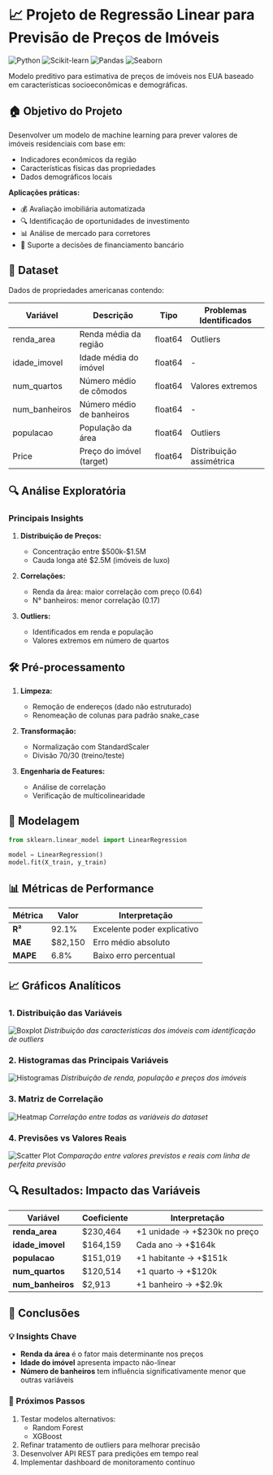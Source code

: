 # 📈 Projeto de Regressão Linear para Previsão de Preços de Imóveis

![Python](https://img.shields.io/badge/Python-3.8%2B-blue)
![Scikit-learn](https://img.shields.io/badge/Scikit--learn-1.0.2-orange)
![Pandas](https://img.shields.io/badge/Pandas-1.4.0-red)
![Seaborn](https://img.shields.io/badge/Seaborn-0.11.2-lightgrey)

Modelo preditivo para estimativa de preços de imóveis nos EUA baseado em características socioeconômicas e demográficas.

## 🏠 Objetivo do Projeto

Desenvolver um modelo de machine learning para prever valores de imóveis residenciais com base em:
- Indicadores econômicos da região
- Características físicas das propriedades
- Dados demográficos locais

**Aplicações práticas:**
- 💰 Avaliação imobiliária automatizada
- 🔍 Identificação de oportunidades de investimento
- 📊 Análise de mercado para corretores
- 🏦 Suporte a decisões de financiamento bancário

## 📁 Dataset

Dados de propriedades americanas contendo:

| Variável | Descrição | Tipo | Problemas Identificados |
|----------|-----------|------|-------------------------|
| renda_area | Renda média da região | float64 | Outliers |
| idade_imovel | Idade média do imóvel | float64 | - |
| num_quartos | Número médio de cômodos | float64 | Valores extremos |
| num_banheiros | Número médio de banheiros | float64 | - |
| populacao | População da área | float64 | Outliers |
| Price | Preço do imóvel (target) | float64 | Distribuição assimétrica |

## 🔍 Análise Exploratória

### Principais Insights

1. **Distribuição de Preços:**
   - Concentração entre \$500k-\$1.5M
   - Cauda longa até \$2.5M (imóveis de luxo)

2. **Correlações:**
   - Renda da área: maior correlação com preço (0.64)
   - N° banheiros: menor correlação (0.17)

3. **Outliers:**
   - Identificados em renda e população
   - Valores extremos em número de quartos

## 🛠️ Pré-processamento

1. **Limpeza:**
   - Remoção de endereços (dado não estruturado)
   - Renomeação de colunas para padrão snake_case

2. **Transformação:**
   - Normalização com StandardScaler
   - Divisão 70/30 (treino/teste)

3. **Engenharia de Features:**
   - Análise de correlação
   - Verificação de multicolinearidade

## 🤖 Modelagem

```python
from sklearn.linear_model import LinearRegression

model = LinearRegression()
model.fit(X_train, y_train)
```
## 📊 Métricas de Performance

| Métrica       | Valor     | Interpretação                     |
|---------------|-----------|-----------------------------------|
| **R²**        | 92.1%     | Excelente poder explicativo       |
| **MAE**       | $82,150   | Erro médio absoluto               |
| **MAPE**      | 6.8%      | Baixo erro percentual             |

## 📈 Gráficos Analíticos

### 1. Distribuição das Variáveis
![Boxplot](https://i.imgur.com/boxplot_distribuicao.png)
*Distribuição das características dos imóveis com identificação de outliers*

### 2. Histogramas das Principais Variáveis
![Histogramas](https://i.imgur.com/histogramas_renda_populacao_preco.png)
*Distribuição de renda, população e preços dos imóveis*

### 3. Matriz de Correlação
![Heatmap](https://i.imgur.com/heatmap_correlacao.png)
*Correlação entre todas as variáveis do dataset*

### 4. Previsões vs Valores Reais
![Scatter Plot](https://i.imgur.com/scatter_previsoes_reais.png)
*Comparação entre valores previstos e reais com linha de perfeita previsão*

## 🔍 Resultados: Impacto das Variáveis

| Variável        | Coeficiente | Interpretação                     |
|-----------------|-------------|-----------------------------------|
| **renda_area**  | $230,464    | +1 unidade → +$230k no preço      |
| **idade_imovel**| $164,159    | Cada ano → +$164k                 |
| **populacao**   | $151,019    | +1 habitante → +$151k             |
| **num_quartos** | $120,514    | +1 quarto → +$120k                |
| **num_banheiros**| $2,913     | +1 banheiro → +$2.9k              |

## 📌 Conclusões

### 💡 Insights Chave
- **Renda da área** é o fator mais determinante nos preços
- **Idade do imóvel** apresenta impacto não-linear
- **Número de banheiros** tem influência significativamente menor que outras variáveis

### 🚀 Próximos Passos
1. Testar modelos alternativos:
   - Random Forest
   - XGBoost
2. Refinar tratamento de outliers para melhorar precisão
3. Desenvolver API REST para predições em tempo real
4. Implementar dashboard de monitoramento contínuo
